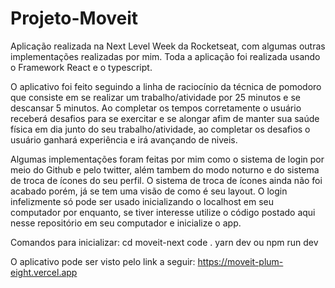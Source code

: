# Projeto-Moveit
Aplicação realizada na Next Level Week da Rocketseat, com algumas outras implementações realizadas por mim.
Toda a aplicação foi realizada usando o Framework React e o typescript.

O aplicativo foi feito seguindo a linha de raciocínio da técnica de pomodoro que consiste 
em se realizar um trabalho/atividade por 25 minutos e se descansar 5 minutos. 
Ao completar os tempos corretamente o usuário receberá desafios para se exercitar 
e se alongar afim de manter sua saúde física em dia junto do seu trabalho/atividade, ao completar 
os desafios o usuário ganhará experiência e irá avançando de niveis.

Algumas implementações foram feitas por mim como o sistema de login por meio do Github e pelo twitter, 
além tambem do modo noturno e do sistema de troca de ícones do seu perfil. 
O sistema de troca de ícones ainda não foi acabado porém, já se tem uma visão de como é seu layout.
O login infelizmente só pode ser usado inicializando o localhost em seu computador por enquanto, 
se tiver interesse utilize o código postado aqui nesse repositório em seu computador e inicialize o app. 

Comandos para inicializar: cd moveit-next 
                           code . 
                           yarn dev ou npm run dev 
             

O aplicativo pode ser visto pelo link a seguir: https://moveit-plum-eight.vercel.app   

